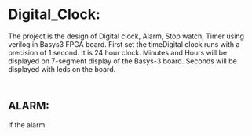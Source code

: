 # Digital_Clock:
The project is the design of Digital clock, Alarm, Stop watch, Timer using verilog in Basys3 FPGA board. 
First set the timeDigital clock runs with a precision of 1 second. It is 24 hour clock. Minutes and Hours will be displayed on 7-segment display of the Basys-3 board. Seconds will be displayed with leds on the board.
<h2><br/>ALARM:</h2>
If the alarm
